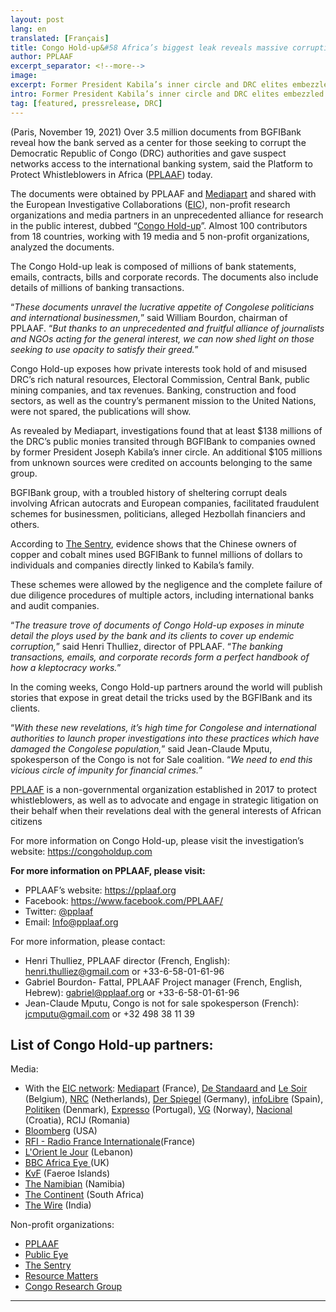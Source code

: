 ```yaml
---
layout: post
lang: en
translated: [Français]
title: Congo Hold-up&#58 Africa’s biggest leak reveals massive corruption in DRC and beyond
author: PPLAAF
excerpt_separator: <!--more-->
image: 
excerpt: Former President Kabila’s inner circle and DRC elites embezzled public funds thanks to BGFIBank
intro: Former President Kabila’s inner circle and DRC elites embezzled public funds thanks to BGFIBank
tag: [featured, pressrelease, DRC]
---
```



(Paris, November 19, 2021) Over 3.5 million documents from BGFIBank reveal how the bank served as a center for those seeking to corrupt the Democratic Republic of Congo (DRC) authorities and gave suspect networks access to the international banking system, said the Platform to Protect Whistleblowers in Africa ([PPLAAF](https://www.pplaaf.org/)) today.
 
The documents were obtained by PPLAAF and [Mediapart](https://www.mediapart.fr/) and shared with the European Investigative Collaborations ([EIC](https://eic.network/)), non-profit research organizations and media partners in an unprecedented alliance for research in the public interest, dubbed “[Congo Hold-up](https://congoholdup.com/)”. Almost 100 contributors from 18 countries, working with 19 media and 5 non-profit organizations, analyzed the documents.

The Congo Hold-up leak is composed of millions of bank statements, emails, contracts, bills and corporate records. The documents also include details of millions of banking transactions.
 
“_These documents unravel the lucrative appetite of Congolese politicians and international businessmen,_” said William Bourdon, chairman of PPLAAF. “_But thanks to an unprecedented and fruitful alliance of journalists and NGOs acting for the general interest, we can now shed light on those seeking to use opacity to satisfy their greed._”
 
Congo Hold-up exposes how private interests took hold of and misused DRC’s rich natural resources, Electoral Commission, Central Bank, public mining companies, and tax revenues. 
Banking, construction and food sectors, as well as the country’s permanent mission to the United Nations, were not spared, the publications will show.  
 
As revealed by Mediapart, investigations found that at least $138 millions of the DRC’s public monies transited through BGFIBank to companies owned by former President Joseph Kabila’s inner circle. An additional $105 millions from unknown sources were credited on accounts belonging to the same group.
 
BGFIBank group, with a troubled history of sheltering corrupt deals involving African autocrats and European companies, facilitated fraudulent schemes for businessmen, politicians, alleged Hezbollah financiers and others.
 
According to [The Sentry](https://thesentry.org/), evidence shows that the Chinese owners of copper and cobalt mines used BGFIBank to funnel millions of dollars to individuals and companies directly linked to Kabila’s family.
 
These schemes were allowed by the negligence and the complete failure of due diligence procedures of multiple actors, including international banks and audit companies.
 
“_The treasure trove of documents of Congo Hold-up exposes in minute detail the ploys used by the bank and its clients to cover up endemic corruption,_” said Henri Thulliez, director of PPLAAF. “_The banking transactions, emails, and corporate records form a perfect handbook of how a kleptocracy works._”
 
In the coming weeks, Congo Hold-up partners around the world will publish stories that expose in great detail the tricks used by the BGFIBank and its clients.
 
“_With these new revelations, it’s high time for Congolese and international authorities to launch proper investigations into these practices which have damaged the Congolese population,_” said Jean-Claude Mputu, spokesperson of the Congo is not for Sale coalition. “_We need to end this vicious circle of impunity for financial crimes._”
 
[PPLAAF](https://www.pplaaf.org/) is a non-governmental organization established in 2017 to protect whistleblowers, as well as to advocate and engage in strategic litigation on their behalf when their revelations deal with the general interests of African citizens

For more information on Congo Hold-up, please visit the investigation’s website:  https://congoholdup.com 

**For more information on PPLAAF, please visit:**
- PPLAAF’s website: <https://pplaaf.org> 
- Facebook: <https://www.facebook.com/PPLAAF/> 
- Twitter: [@pplaaf](https://twitter.com/PPLAAF) 
- Email: Info@pplaaf.org

For more information, please contact:
- Henri Thulliez, PPLAAF director (French, English): henri.thulliez@gmail.com or +33-6-58-01-61-96
- Gabriel Bourdon- Fattal, PPLAAF Project manager (French, English, Hebrew): gabriel@pplaaf.org or +33-6-58-01-61-96
- Jean-Claude Mputu, Congo is not for sale spokesperson (French): jcmputu@gmail.com or +32 498 38 11 39


## List of Congo Hold-up partners:


Media:
-	With the [EIC network](https://eic.network/): [Mediapart](https://www.mediapart.fr/en/english) (France), [De Standaard ](https://www.standaard.be/)and [Le Soir](https://www.lesoir.be/) (Belgium), [NRC](https://www.nrc.nl/) (Netherlands), [Der Spiegel](https://www.spiegel.de/) (Germany), [infoLibre](https://www.infolibre.es/) (Spain), [Politiken](https://politiken.dk/) (Denmark), [Expresso](https://expresso.pt/) (Portugal), [VG](https://www.vg.no/) (Norway), [Nacional](https://www.nacional.hr/) (Croatia), RCIJ (Romania)
- [Bloomberg](https://www.bloomberg.com/) (USA)
- [RFI - Radio France Internationale](https://www.rfi.fr/en/)(France)
- [L'Orient le Jour](https://today.lorientlejour.com/) (Lebanon)
- [BBC Africa Eye ](https://www.bbc.co.uk/programmes/n27vnqnt)(UK)
- [KvF](https://kvf.fo/) (Faeroe Islands)
- [The Namibian](https://www.namibian.com.na/) (Namibia)
- [The Continent](https://mg.co.za/thecontinent/) (South Africa)
- [The Wire](https://thewire.in/) (India)
 
Non-profit organizations:
- [PPLAAF](https://www.pplaaf.org/)
- [Public Eye](https://www.publiceye.ch/en/)
- [The Sentry](https://thesentry.org/)
- [Resource Matters](https://resourcematters.org/)
- [Congo Research Group](https://congoresearchgroup.org/)



<hr>

<br/>
<br/>
<br/>

